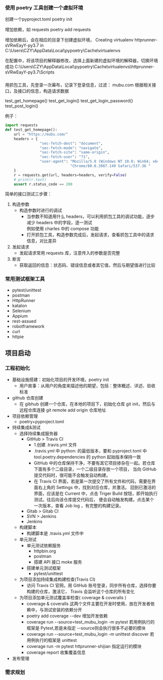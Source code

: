 ### 使用 poetry 工具创建一个虚拟环境

创建一个pyproject.toml
poetry init 

增加依赖，如 requests
poetry add requests

增加依赖后，会在相应的目录下创建虚拟环境，
Creating virtualenv httprunner-sVRwEayY-py3.7 in C:\Users\CZY\AppData\Local\pypoetry\Cache\virtualenvs

在配置中，将该项目的解释器修改，选择上面新建的虚拟环境的解释器，切换环境成功
C:\Users\CZY\AppData\Local\pypoetry\Cache\virtualenvs\httprunner-sVRwEayY-py3.7\Scripts


###

用抓包工具，先登录一次幕布，记录下登录信息，过滤： mubu.com
根据相关接口，及接口的信息，构造请求数据

test_get_homepage()
test_get_login()
test_get_login_password()
test_post_login()

例子： 

```python
import requests
def test_get_homepage():
    url = "https://mubu.com/"
    headers = {
                "sec-fetch-dest": "document",
                "sec-fetch-mode": "navigate",
                "sec-fetch-site": "same-origin",
                "sec-fetch-user": "?1",
                "user-agent": "Mozilla/5.0 (Windows NT 10.0; Win64; x64) AppleWebKit/537.36(KHTML, like Gecko) "
                              "Chrome/80.0.3987.149 Safari/537.36 "
    }
    r = requests.get(url, headers=headers, verify=False)
    # print(r.text)
    assert r.status_code == 200
```

简单的接口测试三步骤：  
1. 构造参数
    - 构造参数时进行的调试
        - 当参数不知道用什么 headers，可以利用抓包工具的调试功能，逐步减少 headers 中的字段，逐一测试  
        例如使用 charles 中的 compose 功能
        - 打开抓包工具，构造参数完成后，发起请求，查看抓包工具中的请求信息，对比差异
2. 发起请求
    - 发起请求常用 requests 库，注意传入的参数是否完整
3. 断言
    - 获取返回的信息：状态码、错误信息或者其它值，然后与期望值进行比较

### 常用测试框架工具

- pytest/unittest
- postman
- HttpRunner
- katalon
- Selenium
- Appium
- rest-assued
- robotframework
- curl
- httpie

## 项目启动

### 工程初始化

- 基础设施搭建：初始化项目的开发环境，poetry init
    - 用户故事：从用户的角度来描述他的期望，包括：整体概述、详述、验收标准
- github 仓库创建
    - 在 gibhub 创建一个仓库，在本地的项目下，初始化仓库 git init，然后与远程仓库连接 git remote add origin 仓库地址
- 项目依赖管理
    - poetry+pyproject.toml
- 持续集成&测试
    - 选择持续集成服务器
        - GitHub > Travis CI
            - 1.创建 .travis.yml 文件
            - .travis.yml 中 python: 的最低版本，要和 pyproject.toml 中 tool.poetry.dependencies 的 python
            起始版本保持一致
            - GitHub 中的仓库保持干净，不要有其它项目掺杂在一起。若仓库下面有多个二级目录，一个二级目录存放一个项目，
            当向 GitHub 提交代码时，很可能不会触发自动构建。
            - 在 Travis CI 界面，若是第一次提交了所有文件和代码，需要在界面右上角的 Settings 中，找到对应仓库，并激活。
            回到已激活的界面，应该是在 Current 中，点击 Triger Build 按钮，即开始执行测试。往后向该仓库提交代码后，
            便会自动触发构建。点击某个一次版本，查看 Job log ，有完整的构建记录。
        - Gitab > Gitab CI
        - SVN > Jenkins
        - Jenkins
    - 构建脚本
        - 构建脚本是 .travis.yml 文件中
    - 单元测试
        - 单元测试依赖服务
            - httpbin.org
            - postman
            - 搭建 API 接口 moke 服务
        - 搭建单元测试框架
            - pytest/unittest
    - 为项目添加持续集成构建检查(Travis CI)
        - 访问 Travis CI 官网，用 GitHub 账号登录，同步所有仓库，选择你要构建的仓库，激活它，
        Travis 会监听这个仓库的所有变化
    - 为项目添加单元测试覆盖率检查( coverage & coveralls )
        - coverage & coveralls 这两个文件主要在开发时使用，放在开发者依赖中，与测试安装的依赖分开
        - poetry add coverage --dev 增加开发依赖
        - coverage run --source=test_mubu_login -m pytest  若用例执行的框架是 Pytest,若是未指定
        --source则会执行很多不必要的模块
        - coverage run --source=test_mubu_login -m unittest discover 若用例执行的框架是 unittest
        - coverage run -m pytest httprunner-shijian  指定运行的模块
        - coverage report 收集覆盖信息
- 发布管理




### 需求规划





